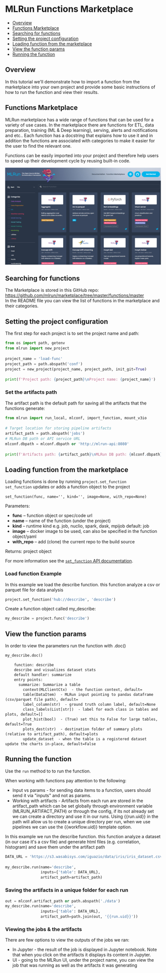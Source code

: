 # MLRun Functions Marketplace  <!-- omit in toc -->

- [Overview](#overview)
- [Functions Marketplace](#functions-marketplace)
- [Searching for functions](#searching-for-functions)
- [Setting the project configuration](#setting-the-project-configuration)
- [Loading function from the marketplace](#loading-function-from-the-marketplace)
- [View the function params](#view-the-function-params)
- [Running the function](#running-the-function)

## Overview

In this tutorial we'll demonstrate how to import a function from the marketplace into your own project and provide some basic instructions of how to run the function and view their results.

## Functions Marketplace

MLRun marketplace has a wide range of functions that can be used for a variety of use cases.
In the marketplace there are functions for ETL, data preparation, training (ML & Deep learning), serving, alerts and notifications and etc..
Each function has a docstring that explains how to use it and in addition the functions are associated with categories to make it easier for the user to find the relevant one.

Functions can be easily imported into your project and therefore help users to speed up their development cycle by reusing built-in code.

![Function Marketplace](./mlrun_function_marketplace.png)

## Searching for functions

The Marketplace is stored in this GitHub repo: <https://github.com/mlrun/marketplace/tree/master/functions/master> <br>
In the README file you can view the list of functions in the marketplace and their categories.

## Setting the project configuration

The first step for each project is to set the project name and path:

```python
from os import path, getenv
from mlrun import new_project

project_name = 'load-func'
project_path = path.abspath('conf')
project = new_project(project_name, project_path, init_git=True)

print(f'Project path: {project_path}\nProject name: {project_name}')
```

### Set the artifacts path  <!-- omit in toc -->

The artifact path is the default path for saving all the artifacts that the functions generate:

```python
from mlrun import run_local, mlconf, import_function, mount_v3io

# Target location for storing pipeline artifacts
artifact_path = path.abspath('jobs')
# MLRun DB path or API service URL
mlconf.dbpath = mlconf.dbpath or 'http://mlrun-api:8080'

print(f'Artifacts path: {artifact_path}\nMLRun DB path: {mlconf.dbpath}')
```

## Loading function from the marketplace

Loading functions is done by running `project.set_function` <br>
`set_function` updates or adds a function object to the project

`set_function(func, name='', kind='', image=None, with_repo=None)`

Parameters:

- **func** – function object or spec/code url
- **name** – name of the function (under the project)
- **kind** – runtime kind e.g. job, nuclio, spark, dask, mpijob default: job
- **image** – docker image to be used, can also be specified in the function object/yaml
- **with_repo** – add (clone) the current repo to the build source

Returns: project object

For more information see the [`set_function` API documentation](api/mlrun.projects.html#mlrun.projects.MlrunProject.set_function).

### Load function Example  <!-- omit in toc -->

In this example we load the describe function. this function analyze a csv or parquet file for data analysis

```python
project.set_function('hub://describe', 'describe')
```

Create a function object called my_describe:

```python
my_describe = project.func('describe')
```

## View the function params

In order to view the parameters run the function with .doc()

```python
my_describe.doc()
```

``` text
    function: describe
    describe and visualizes dataset stats
    default handler: summarize
    entry points:
      summarize: Summarize a table
        context(MLClientCtx)  - the function context, default=
        table(DataItem)  - MLRun input pointing to pandas dataframe (csv/parquet file path), default=
        label_column(str)  - ground truth column label, default=None
        class_labels(List[str])  - label for each class in tables and plots, default=[]
        plot_hist(bool)  - (True) set this to False for large tables, default=True
        plots_dest(str)  - destination folder of summary plots (relative to artifact_path), default=plots
        update_dataset  - when the table is a registered dataset update the charts in-place, default=False
```

## Running the function

Use the `run` method to to run the function.

When working with functions pay attention to the following:

- Input vs params - for sending data items to a function, users should send it via "inputs" and not as params.
- Working with artifacts - Artifacts from each run are stored in the artifact_path which can be set globally through environment variable (MLRUN_ARTIFACT_PATH) or through the config, if its not already set we can create a directory and use it in our runs. Using {{run.uid}} in the path will allow us to create a unique directory per run, when we use pipelines we can use the {{workflow.uid}} template option.

In this example we run the describe function. this function analyze a dataset (in our case it's a csv file) and generate html files (e.g. correlation, histogram) and save them under the artifact path

```python
DATA_URL = 'https://s3.wasabisys.com/iguazio/data/iris/iris_dataset.csv'

my_describe.run(name='describe',
                inputs={'table': DATA_URL},
                artifact_path=artifact_path)
```

### Saving the artifacts in a unique folder for each run  <!-- omit in toc -->

```python
out = mlconf.artifact_path or path.abspath('./data')
my_describe.run(name='describe',
                inputs={'table': DATA_URL},
                artifact_path=path.join(out, '{{run.uid}}'))
```

### Viewing the jobs & the artifacts  <!-- omit in toc -->

There are few options to view the outputs of the jobs we ran:

- In Jupyter - the result of the job is displayed in Jupyter notebook. Note that when you click on the artifacts it displays its content in Jupyter.
- UI - going to the MLRun UI, under the project name, you can view the job that was running as well as the artifacts it was generating
